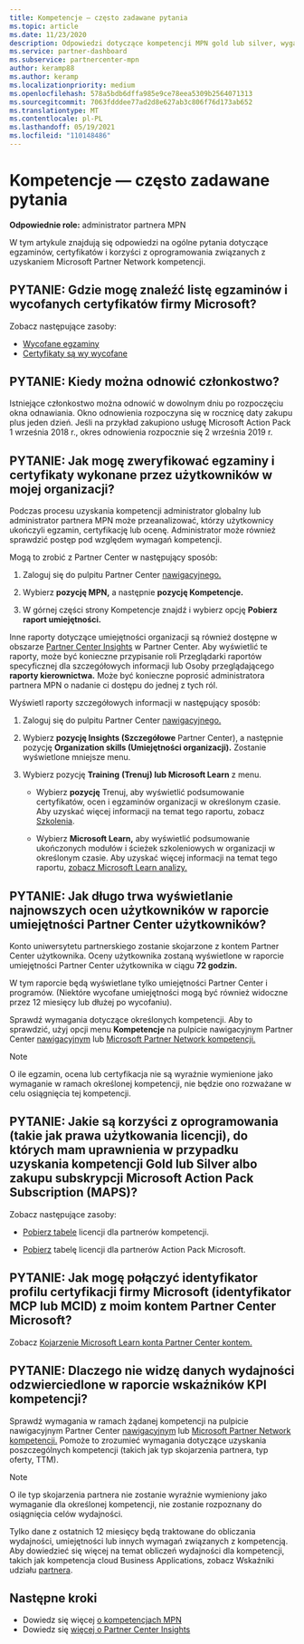 ```yaml
---
title: Kompetencje — często zadawane pytania
ms.topic: article
ms.date: 11/23/2020
description: Odpowiedzi dotyczące kompetencji MPN gold lub silver, wygaśnięcia korzyści, odnowienia lub aktywowania licencji na platformę Azure, chmurę, Visual Studio, pomoc techniczną, pomoc techniczną.
ms.service: partner-dashboard
ms.subservice: partnercenter-mpn
author: keramp88
ms.author: keramp
ms.localizationpriority: medium
ms.openlocfilehash: 578a5bdb6dffa985e9ce78eea5309b2564071313
ms.sourcegitcommit: 7063fdddee77ad2d8e627ab3c806f76d173ab652
ms.translationtype: MT
ms.contentlocale: pl-PL
ms.lasthandoff: 05/19/2021
ms.locfileid: "110148486"
---
```

# <a name="competencies---frequently-asked-questions"></a>Kompetencje — często zadawane pytania

**Odpowiednie role:** administrator partnera MPN

W tym artykule znajdują się odpowiedzi na ogólne pytania dotyczące egzaminów, certyfikatów i korzyści z oprogramowania związanych z uzyskaniem Microsoft Partner Network kompetencji.

## <a name="q-where-can-i-find-the-list-of-exams-and-microsoft-certifications-being-retired"></a>PYTANIE: Gdzie mogę znaleźć listę egzaminów i wycofanych certyfikatów firmy Microsoft?

Zobacz następujące zasoby:

- [Wycofane egzaminy](/learn/certifications/retired-certification-exams)
- [Certyfikaty są wy wycofane](/learn/certifications/retired-certifications)

## <a name="q-when-can-i-renew-my-membership"></a>PYTANIE: Kiedy można odnowić członkostwo?

Istniejące członkostwo można odnowić w dowolnym dniu po rozpoczęciu okna odnawiania. Okno odnowienia rozpoczyna się w rocznicę daty zakupu plus jeden dzień. Jeśli na przykład zakupiono usługę Microsoft Action Pack 1 września 2018 r., okres odnowienia rozpocznie się 2 września 2019 r.

## <a name="q-how-can-i-verify-the-exams-and-certifications-taken-by-my-organizations-users"></a>PYTANIE: Jak mogę zweryfikować egzaminy i certyfikaty wykonane przez użytkowników w mojej organizacji?

Podczas procesu uzyskania kompetencji administrator globalny lub administrator partnera MPN może przeanalizować, którzy użytkownicy ukończyli egzamin, certyfikację lub ocenę. Administrator może również sprawdzić postęp pod względem wymagań kompetencji.

Mogą to zrobić z Partner Center w następujący sposób:

1. Zaloguj się do pulpitu Partner Center [nawigacyjnego.](https://partner.microsoft.com/dashboard)

1. Wybierz **pozycję MPN,** a następnie **pozycję Kompetencje.**

1. W górnej części strony Kompetencje znajdź i wybierz opcję **Pobierz raport umiejętności.**

Inne raporty dotyczące umiejętności organizacji są również dostępne w obszarze [Partner Center Insights](partner-center-insights.md) w Partner Center. Aby wyświetlić te raporty, może być konieczne przypisanie  roli Przeglądarki raportów specyficznej dla szczegółowych informacji lub Osoby przeglądającego **raporty kierownictwa.** Może być konieczne poprosić administratora partnera MPN o nadanie ci dostępu do jednej z tych ról.

Wyświetl raporty szczegółowych informacji w następujący sposób:

1. Zaloguj się do pulpitu Partner Center [nawigacyjnego.](https://partner.microsoft.com/dashboard)

1. Wybierz **pozycję Insights (Szczegółowe** Partner Center), a następnie pozycję **Organization skills (Umiejętności organizacji).** Zostanie wyświetlone mniejsze menu.

1. Wybierz pozycję **Training** **(Trenuj) lub Microsoft Learn** z menu.

   - Wybierz **pozycję** Trenuj, aby wyświetlić podsumowanie certyfikatów, ocen i egzaminów organizacji w określonym czasie. Aby uzyskać więcej informacji na temat tego raportu, zobacz [Szkolenia](pci-training-dashboard.md).

   - Wybierz **Microsoft Learn,** aby wyświetlić podsumowanie ukończonych modułów i ścieżek szkoleniowych w organizacji w określonym czasie. Aby uzyskać więcej informacji na temat tego raportu, [zobacz Microsoft Learn analizy.](ms-learn-analytics.md)

## <a name="q-how-long-does-it-take-to-see-the-latest-user-assessments-in-the-partner-center-user-skills-report"></a>PYTANIE: Jak długo trwa wyświetlanie najnowszych ocen użytkowników w raporcie umiejętności Partner Center użytkowników?

Konto uniwersytetu partnerskiego zostanie skojarzone z kontem Partner Center użytkownika. Oceny użytkownika zostaną wyświetlone w raporcie umiejętności Partner Center użytkownika w ciągu **72 godzin.**

W tym raporcie będą wyświetlane tylko umiejętności Partner Center i programów. (Niektóre wycofane umiejętności mogą być również widoczne przez 12 miesięcy lub dłużej po wycofaniu).

Sprawdź wymagania dotyczące określonych kompetencji. Aby to sprawdzić, użyj opcji menu **Kompetencje** na pulpicie nawigacyjnym Partner Center [nawigacyjnym](https://partner.microsoft.com/dashboard) lub [Microsoft Partner Network kompetencji.](https://partner.microsoft.com/membership/competencies)

> [!NOTE]
> O ile egzamin, ocena lub certyfikacja nie są wyraźnie wymienione jako wymaganie w ramach określonej kompetencji, nie będzie ono rozważane w celu osiągnięcia tej kompetencji.

## <a name="q-what-are-the-software-benefits-such-as-license-use-rights-that-i-am-entitled-to-when-i-achieve-a-gold-or-silver-competency-or-buy-a-microsoft-action-pack-subscription-maps"></a>PYTANIE: Jakie są korzyści z oprogramowania (takie jak prawa użytkowania licencji), do których mam uprawnienia w przypadku uzyskania kompetencji Gold lub Silver albo zakupu subskrypcji Microsoft Action Pack Subscription (MAPS)?

Zobacz następujące zasoby:

- [Pobierz tabele](https://assetsprod.microsoft.com/mpn-maps-software-iur-competency-license-table.docx) licencji dla partnerów kompetencji.

- [Pobierz](https://assetsprod.microsoft.com/en-us/microsoft-action-pack-license-table.pdf) tabelę licencji dla partnerów Action Pack Microsoft.

## <a name="q-how-do-i-link-a-microsoft-certification-profile-id-mcp-id-or-mcid-to-my-microsoft-partner-center-account"></a>PYTANIE: Jak mogę połączyć identyfikator profilu certyfikacji firmy Microsoft (identyfikator MCP lub MCID) z moim kontem Partner Center Microsoft?

Zobacz [Kojarzenie Microsoft Learn konta Partner Center kontem.](ms-learn-associate.md)

## <a name="q-why-cant-i-see-the-performance-data-reflected-under-the-competencies-kpis-report"></a>PYTANIE: Dlaczego nie widzę danych wydajności odzwierciedlone w raporcie wskaźników KPI kompetencji?

Sprawdź wymagania w ramach żądanej kompetencji na pulpicie nawigacyjnym Partner Center [nawigacyjnym](https://partner.microsoft.com/dashboard) lub [Microsoft Partner Network kompetencji.](https://partner.microsoft.com/membership/competencies) Pomoże to zrozumieć wymagania dotyczące uzyskania poszczególnych kompetencji (takich jak typ skojarzenia partnera, typ oferty, TTM).

> [!NOTE]
> O ile typ skojarzenia partnera nie zostanie wyraźnie wymieniony jako wymaganie dla określonej kompetencji, nie zostanie rozpoznany do osiągnięcia celów wydajności.
>
> Tylko dane z ostatnich 12 miesięcy będą traktowane do obliczania wydajności, umiejętności lub innych wymagań związanych z kompetencją. Aby dowiedzieć się więcej na temat obliczeń wydajności dla kompetencji, takich jak kompetencja cloud Business Applications, zobacz Wskaźniki udziału [partnera](partner-contribution-indicators.md).

## <a name="next-steps"></a>Następne kroki

- Dowiedz się więcej [o kompetencjach MPN](learn-about-competencies.md)
- Dowiedz się [więcej o Partner Center Insights](partner-center-insights.md)
